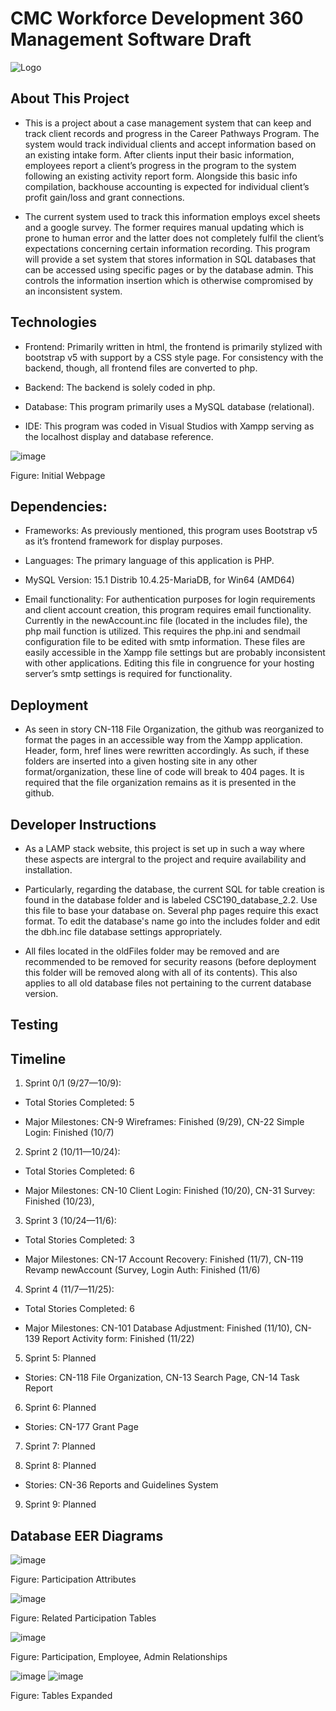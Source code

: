 # CMC Workforce Development 360 Management Software Draft
![Logo](https://www.greatersacramento.com/wp-content/uploads/2020/12/CMC-logo-horizontal.png)


## About This Project
* This is a project about a case management system that can keep and track client records and progress in the Career Pathways Program. The system would track individual clients and accept information based on an existing intake form. After clients input their basic information, employees report a client’s progress in the program to the system following an existing activity report form. Alongside this basic info compilation, backhouse accounting is expected for individual client’s profit gain/loss and grant connections.

* The current system used to track this information employs excel sheets and a google survey. The former requires manual updating which is prone to human error and the latter does not completely fulfil the client’s expectations concerning certain information recording.
This program will provide a set system that stores information in SQL databases that can be accessed using specific pages or by the database admin. This controls the information insertion which is otherwise compromised by an inconsistent system.

## Technologies

* Frontend: Primarily written in html, the frontend is primarily stylized with bootstrap v5 with support by a CSS style page. For consistency with the backend, though, all frontend files are converted to php.

* Backend: The backend is solely coded in php.

* Database: This program primarily uses a MySQL database (relational).

* IDE: This program was coded in Visual Studios with Xampp serving as the localhost display and database reference.

![image](https://user-images.githubusercontent.com/79181285/204054772-0e3ea5e5-16d0-488b-a6b8-fe15314f3604.png)

Figure: Initial Webpage

## Dependencies:

* Frameworks: As previously mentioned, this program uses Bootstrap v5 as it’s frontend framework for display purposes.

* Languages: The primary language of this application is PHP.

* MySQL Version: 15.1 Distrib 10.4.25-MariaDB, for Win64 (AMD64)

* Email functionality: For authentication purposes for login requirements and client account creation, this program requires email functionality. Currently in the newAccount.inc file (located in the includes file), the php mail function is utilized. This requires the php.ini and sendmail configuration file to be edited with smtp information. These files are easily accessible in the Xampp file settings but are probably inconsistent with other applications. Editing this file in congruence for your hosting server’s smtp settings is required for functionality.

## Deployment

* As seen in story CN-118 File Organization, the github was reorganized to format the pages in an accessible way from the Xampp application. Header, form, href lines were rewritten accordingly. As such, if these folders are inserted into a given hosting site in any other format/organization, these line of code will break to 404 pages. It is required that the file organization remains as it is presented in the github.

## Developer Instructions

* As a LAMP stack website, this project is set up in such a way where these aspects are intergral to the project and require availability and installation.

* Particularly, regarding the database, the current SQL for table creation is found in the database folder and is labeled CSC190_database_2.2. Use this file to base your database on. Several php pages require this exact format. To edit the database's name go into the includes folder and edit the dbh.inc file database settings appropriately.

* All files located in the oldFiles folder may be removed and are recommended to be removed for security reasons (before deployment this folder will be removed along with all of its contents). This also applies to all old database files not pertaining to the current database version.

## Testing

## Timeline

1. Sprint 0/1 (9/27—10/9):

* Total Stories Completed: 5

* Major Milestones: CN-9 Wireframes: Finished (9/29), CN-22 Simple Login: Finished (10/7)

2. Sprint 2 (10/11—10/24):

* Total Stories Completed: 6

* Major Milestones: CN-10 Client Login: Finished (10/20), CN-31 Survey: Finished (10/23),

3. Sprint 3 (10/24—11/6):

* Total Stories Completed: 3

* Major Milestones: CN-17 Account Recovery: Finished (11/7), CN-119 Revamp newAccount (Survey, Login Auth: Finished (11/6)

4. Sprint 4 (11/7—11/25):

* Total Stories Completed: 6

* Major Milestones: CN-101 Database Adjustment: Finished (11/10), CN-139 Report Activity form: Finished (11/22)

5. Sprint 5: Planned

* Stories: CN-118 File Organization, CN-13 Search Page, CN-14 Task Report

6. Sprint 6: Planned

* Stories: CN-177 Grant Page

7. Sprint 7: Planned

8. Sprint 8: Planned

* Stories: CN-36 Reports and Guidelines System

9. Sprint 9: Planned

## Database EER Diagrams

![image](https://user-images.githubusercontent.com/79181285/204156237-7c3ce659-c1f9-4ae2-8808-3e39e2052a8b.png)

Figure: Participation Attributes

![image](https://user-images.githubusercontent.com/79181285/204156249-5c39c4ad-2c21-4495-a14c-6576727a7a65.png)

Figure: Related Participation Tables

 ![image](https://user-images.githubusercontent.com/79181285/204156277-5a3e5156-40d6-42a1-8072-f01af81c3377.png)

Figure: Participation, Employee, Admin Relationships

![image](https://user-images.githubusercontent.com/79181285/204156295-9b722444-8c76-4b79-8d8d-5dda6fa596ef.png)
 ![image](https://user-images.githubusercontent.com/79181285/204156305-3051a576-ded5-4338-b37c-a2e61e8f3688.png)

Figure: Tables Expanded


